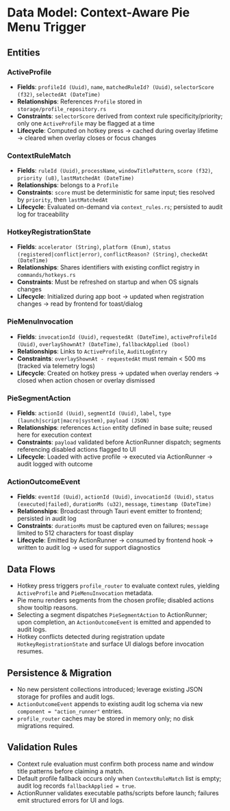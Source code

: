 # Data Model: Context-Aware Pie Menu Trigger

## Entities

### ActiveProfile
- **Fields**: `profileId (Uuid)`, `name`, `matchedRuleId? (Uuid)`, `selectorScore (f32)`, `selectedAt (DateTime)`
- **Relationships**: References `Profile` stored in `storage/profile_repository.rs`
- **Constraints**: `selectorScore` derived from context rule specificity/priority; only one `ActiveProfile` may be flagged at a time
- **Lifecycle**: Computed on hotkey press → cached during overlay lifetime → cleared when overlay closes or focus changes

### ContextRuleMatch
- **Fields**: `ruleId (Uuid)`, `processName`, `windowTitlePattern`, `score (f32)`, `priority (u8)`, `lastMatchedAt (DateTime)`
- **Relationships**: belongs to a `Profile`
- **Constraints**: `score` must be deterministic for same input; ties resolved by `priority`, then `lastMatchedAt`
- **Lifecycle**: Evaluated on-demand via `context_rules.rs`; persisted to audit log for traceability

### HotkeyRegistrationState
- **Fields**: `accelerator (String)`, `platform (Enum)`, `status (registered|conflict|error)`, `conflictReason? (String)`, `checkedAt (DateTime)`
- **Relationships**: Shares identifiers with existing conflict registry in `commands/hotkeys.rs`
- **Constraints**: Must be refreshed on startup and when OS signals changes
- **Lifecycle**: Initialized during app boot → updated when registration changes → read by frontend for toast/dialog

### PieMenuInvocation
- **Fields**: `invocationId (Uuid)`, `requestedAt (DateTime)`, `activeProfileId (Uuid)`, `overlayShownAt? (DateTime)`, `fallbackApplied (bool)`
- **Relationships**: Links to `ActiveProfile`, `AuditLogEntry`
- **Constraints**: `overlayShownAt - requestedAt` must remain < 500 ms (tracked via telemetry logs)
- **Lifecycle**: Created on hotkey press → updated when overlay renders → closed when action chosen or overlay dismissed

### PieSegmentAction
- **Fields**: `actionId (Uuid)`, `segmentId (Uuid)`, `label`, `type (launch|script|macro|system)`, `payload (JSON)`
- **Relationships**: references `Action` entity defined in base suite; reused here for execution context
- **Constraints**: `payload` validated before ActionRunner dispatch; segments referencing disabled actions flagged to UI
- **Lifecycle**: Loaded with active profile → executed via ActionRunner → audit logged with outcome

### ActionOutcomeEvent
- **Fields**: `eventId (Uuid)`, `actionId (Uuid)`, `invocationId (Uuid)`, `status (executed|failed)`, `durationMs (u32)`, `message`, `timestamp (DateTime)`
- **Relationships**: Broadcast through Tauri event emitter to frontend; persisted in audit log
- **Constraints**: `durationMs` must be captured even on failures; `message` limited to 512 characters for toast display
- **Lifecycle**: Emitted by ActionRunner → consumed by frontend hook → written to audit log → used for support diagnostics

## Data Flows
- Hotkey press triggers `profile_router` to evaluate context rules, yielding `ActiveProfile` and `PieMenuInvocation` metadata.
- Pie menu renders segments from the chosen profile; disabled actions show tooltip reasons.
- Selecting a segment dispatches `PieSegmentAction` to ActionRunner; upon completion, an `ActionOutcomeEvent` is emitted and appended to audit logs.
- Hotkey conflicts detected during registration update `HotkeyRegistrationState` and surface UI dialogs before invocation resumes.

## Persistence & Migration
- No new persistent collections introduced; leverage existing JSON storage for profiles and audit logs.
- `ActionOutcomeEvent` appends to existing audit log schema via new `component = "action_runner"` entries.
- `profile_router` caches may be stored in memory only; no disk migrations required.

## Validation Rules
- Context rule evaluation must confirm both process name and window title patterns before claiming a match.
- Default profile fallback occurs only when `ContextRuleMatch` list is empty; audit log records `fallbackApplied = true`.
- ActionRunner validates executable paths/scripts before launch; failures emit structured errors for UI and logs.
